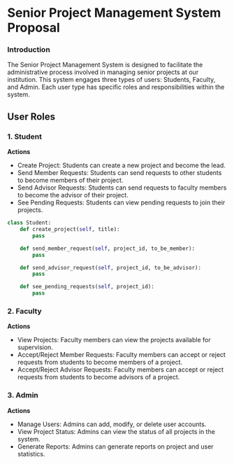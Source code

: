 # Senior Project Management System Proposal
### Introduction
The Senior Project Management System is designed to facilitate the administrative process involved in managing senior projects at our institution. This system engages three types of users: Students, Faculty, and Admin. Each user type has specific roles and responsibilities within the system.

## User Roles
### 1. Student
**Actions**
- Create Project: Students can create a new project and become the lead.
- Send Member Requests: Students can send requests to other students to become members of their project.
- Send Advisor Requests: Students can send requests to faculty members to become the advisor of their project.
- See Pending Requests: Students can view pending requests to join their projects.
```python
class Student:
    def create_project(self, title):
        pass

    def send_member_request(self, project_id, to_be_member):
        pass

    def send_advisor_request(self, project_id, to_be_advisor):
        pass

    def see_pending_requests(self, project_id):
        pass
```

### 2. Faculty
**Actions**
- View Projects: Faculty members can view the projects available for supervision.
- Accept/Reject Member Requests: Faculty members can accept or reject requests from students to become members of a project.
- Accept/Reject Advisor Requests: Faculty members can accept or reject requests from students to become advisors of a project.

### 3. Admin
**Actions**
- Manage Users: Admins can add, modify, or delete user accounts.
- View Project Status: Admins can view the status of all projects in the system.
- Generate Reports: Admins can generate reports on project and user statistics.